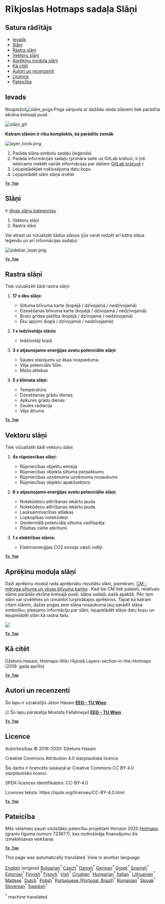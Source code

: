 <h1><a class="anchor" id="layers-section-in-the-hotmaps-toolbox" href="#layers-section-in-the-hotmaps-toolbox"><i class="fa fa-link"></i></a>Rīkjoslas Hotmaps sadaļa Slāņi</h1><h2><a class="anchor" id="table-of-contents" href="#table-of-contents"><i class="fa fa-link"></i></a> Satura rādītājs</h2><ul><li> <a href="#introduction">Ievads</a></li><li> <a href="#layers">Slāņi</a></li><li> <a href="#raster-layers">Rastra slāņi</a></li><li> <a href="#vector-layers">Vektoru slāņi</a></li><li> <a href="#calculation-module-layers">Aprēķinu moduļa slāņi</a></li><li> <a href="#how-to-cite">Kā citēt</a></li><li> <a href="#authors-and-reviewers">Autori un recenzenti</a></li><li> <a href="#license">Licence</a></li><li> <a href="#acknowledgement">Pateicība</a></li></ul><h2><a class="anchor" id="introduction" href="#introduction"><i class="fa fa-link"></i></a> Ievads</h2><p> Nospiežot<img alt="slāni_poga" src="../images/general_tool_functionalities_and_structure/layers_button.PNG"/> Poga sānjosla ar dažāda veida slāņiem tiek parādīta ekrāna kreisajā pusē.</p><p><img alt="slāņi_gif" src="../images/general_tool_functionalities_and_structure/layers.gif"/></p><p> <strong>Katram slānim ir rīku komplekts, kā parādīts zemāk</strong></p><p><img alt="layer_tools.png" src="../images/general_tool_functionalities_and_structure/layers_tools.png"/></p><ol><li> Parāda slāņa simbolu sadaļu (leģenda)</li><li> Parāda informācijas sadaļu (primāra saite uz GitLab krātuvi, ir ļoti ieteicams meklēt vairāk informācijas par datiem <a href="https://gitlab.com/hotmaps">GitLab krātuvē</a> )</li><li> Lejupielādējiet noklusējuma datu kopu</li><li> Lejupielādēt slāni slāņa izvēlei</li></ol><p> <a href="#table-of-contents"><strong><code>To Top</code></strong></a></p><h2><a class="anchor" id="layers" href="#layers"><i class="fa fa-link"></i></a> Slāņi</h2><p> Ir <a href="https://www.gislounge.com/geodatabases-explored-vector-and-raster-data">divas slāņu kategorijas</a> :</p><ol><li> Vektoru slāņi</li><li> Rastra slāņi</li></ol><p> Var atrast un vizualizēt šādus slāņus (jūs varat redzēt arī katra slāņa leģendu un arī informācijas sadaļu):</p><p><img alt="sidebar_layer.png" src="../images/general_tool_functionalities_and_structure/all_layers.png"/></p><p> <a href="#table-of-contents"><strong><code>To Top</code></strong></a></p><h2><a class="anchor" id="raster-layers" href="#raster-layers"><i class="fa fa-link"></i></a> Rastra slāņi</h2><p> Tiek vizualizēti šādi rastra slāņi:</p><ol><li><p> <strong>17 x ēku slāņi:</strong></p><ul><li> Siltuma blīvuma karte (kopējā / dzīvojamā / nedzīvojamā)</li><li> Dzesēšanas blīvuma karte (kopējā / dzīvojamā / nedzīvojamā)</li><li> Bruto grīdas platība (kopējā / dzīvojamā / nedzīvojamā)</li><li> Ēku apjomi (kopā / dzīvojamie / nedzīvojamie)</li></ul></li><li><p> <strong>1 x iedzīvotāju slānis</strong></p><ul><li> Iedzīvotāji kopā</li></ul></li><li><p> <strong>3 x atjaunojamo enerģijas avotu potenciālie slāņi:</strong></p><ul><li> Saules starojums uz ēkas nospieduma</li><li> Vēja potenciāls 50m</li><li> Meža atliekas</li></ul></li><li><p> <strong>5 x klimata slāņi:</strong></p><ul><li> Temperatūra</li><li> Dzesēšanas grādu dienas</li><li> Apkures grādu dienas</li><li> Saules radiācija</li><li> Vēja ātrums</li></ul></li></ol><p> <a href="#table-of-contents"><strong><code>To Top</code></strong></a></p><h2><a class="anchor" id="vector-layers" href="#vector-layers"><i class="fa fa-link"></i></a> Vektoru slāņi</h2><p> Tiek vizualizēti šādi vektoru slāņi:</p><ol><li><p> <strong>4x rūpniecības slāņi:</strong></p><ul><li> Rūpniecības objektu emisija</li><li> Rūpniecības objekta siltuma pārpalikums</li><li> Rūpniecības uzņēmuma uzņēmuma nosaukums</li><li> Rūpniecības objektu apakšsektors</li></ul></li><li><p> <strong>6 x atjaunojamo enerģijas avotu potenciālie slāņi:</strong></p><ul><li> Notekūdeņu attīrīšanas iekārtu jauda</li><li> Notekūdeņu attīrīšanas iekārtu jauda</li><li> Lauksaimniecības atliekas</li><li> Lopkopības notekūdeņi</li><li> Ģeotermālā potenciāla siltuma vadītspēja</li><li> Pilsētas cietie atkritumi</li></ul></li><li><p> <strong>1 x elektrības slānis:</strong></p><ul><li> Elektroenerģijas CO2 emisija valstī vidēji</li></ul></li></ol><p> <a href="#table-of-contents"><strong><code>To Top</code></strong></a></p><h2><a class="anchor" id="calculation-module-layers" href="#calculation-module-layers"><i class="fa fa-link"></i></a> Aprēķinu moduļa slāņi</h2><p> Daži aprēķinu moduļi rada aprēķinātu rezultātu slāni, piemēram, <a href="/en/CM-Scale-heat-and-cool-density-maps">CM - mēroga siltuma un vēsas blīvuma kartes</a> . Kad šie CM tiek palaisti, relatīvais slānis parādās ekrāna kreisajā pusē, slāņa sadaļā, pašā apakšā. Pēc tam slāni var izvēlēties un izmantot turpmākajos aprēķinos. Tāpat kā katram citam slānim, dažas pogas zem slāņa nosaukuma ļauj parādīt slāņa simboliku, pieejamo informāciju par slāni, lejupielādēt slāņa datu kopu un lejupielādēt slāni kā rastra failu.</p><img src="/en/Layers-section-in-the-Hotmaps-toolbox/CM-Layer.JPG"/><p> <a href="#table-of-contents"><strong><code>To Top</code></strong></a></p><h2><a class="anchor" id="how-to-cite" href="#how-to-cite"><i class="fa fa-link"></i></a> Kā citēt</h2><p> Džetons Hasani, Hotmaps-Wiki rīkjoslā Layers-section-in-the-Hotmaps (2019. gada aprīlis)</p><p> <a href="#table-of-contents"><strong><code>To Top</code></strong></a></p><h2><a class="anchor" id="authors-and-reviewers" href="#authors-and-reviewers"><i class="fa fa-link"></i></a> Autori un recenzenti</h2><p> Šo lapu ir uzrakstījis Jeton Hasani <strong><a href="https://eeg.tuwien.ac.at/">EEG - TU Wien</a></strong> .</p><p> ☑ Šo lapu pārskatīja Mostafa Fallahnejad <strong><a href="https://eeg.tuwien.ac.at/">EEG - TU Wien</a></strong> .</p><p> <a href="#table-of-contents"><strong><code>To Top</code></strong></a></p><h2><a class="anchor" id="license" href="#license"><i class="fa fa-link"></i></a> Licence</h2><p> Autortiesības © 2016-2020: Džetons Hasani</p><p> Creative Commons Attribution 4.0 starptautiskā licence</p><p> Šis darbs ir licencēts saskaņā ar Creative Commons CC BY 4.0 starptautisko licenci.</p><p> SPDX-licences identifikators: CC-BY-4.0</p><p> Licences teksts: https://spdx.org/licenses/CC-BY-4.0.html</p><p> <a href="#table-of-contents"><strong><code>To Top</code></strong></a></p><h2><a class="anchor" id="acknowledgement" href="#acknowledgement"><i class="fa fa-link"></i></a> Pateicība</h2><p> Mēs vēlamies paust visdziļāko pateicību projektam Horizon 2020 <a href="https://www.hotmaps-project.eu">Hotmaps</a> (grantu līguma numurs 723677), kas nodrošināja finansējumu šīs izmeklēšanas veikšanai.</p><p> <a href="#table-of-contents"><strong><code>To Top</code></strong></a></p>
<!--- THIS IS A SUPER UNIQUE IDENTIFIER -->

This page was automatically translated. View in another language:

[English](../en/Layers-section-in-the-Hotmaps-toolbox) (original) [Bulgarian](../bg/Layers-section-in-the-Hotmaps-toolbox)<sup>\*</sup> [Czech](../cs/Layers-section-in-the-Hotmaps-toolbox)<sup>\*</sup> [Danish](../da/Layers-section-in-the-Hotmaps-toolbox)<sup>\*</sup> [German](../de/Layers-section-in-the-Hotmaps-toolbox)<sup>\*</sup> [Greek](../el/Layers-section-in-the-Hotmaps-toolbox)<sup>\*</sup> [Spanish](../es/Layers-section-in-the-Hotmaps-toolbox)<sup>\*</sup> [Estonian](../et/Layers-section-in-the-Hotmaps-toolbox)<sup>\*</sup> [Finnish](../fi/Layers-section-in-the-Hotmaps-toolbox)<sup>\*</sup> [French](../fr/Layers-section-in-the-Hotmaps-toolbox)<sup>\*</sup> [Irish](../ga/Layers-section-in-the-Hotmaps-toolbox)<sup>\*</sup> [Croatian](../hr/Layers-section-in-the-Hotmaps-toolbox)<sup>\*</sup> [Hungarian](../hu/Layers-section-in-the-Hotmaps-toolbox)<sup>\*</sup> [Italian](../it/Layers-section-in-the-Hotmaps-toolbox)<sup>\*</sup> [Lithuanian](../lt/Layers-section-in-the-Hotmaps-toolbox)<sup>\*</sup>  [Maltese](../mt/Layers-section-in-the-Hotmaps-toolbox)<sup>\*</sup> [Dutch](../nl/Layers-section-in-the-Hotmaps-toolbox)<sup>\*</sup> [Polish](../pl/Layers-section-in-the-Hotmaps-toolbox)<sup>\*</sup> [Portuguese (Portugal, Brazil)](../pt/Layers-section-in-the-Hotmaps-toolbox)<sup>\*</sup> [Romanian](../ro/Layers-section-in-the-Hotmaps-toolbox)<sup>\*</sup> [Slovak](../sk/Layers-section-in-the-Hotmaps-toolbox)<sup>\*</sup> [Slovenian](../sl/Layers-section-in-the-Hotmaps-toolbox)<sup>\*</sup> [Swedish](../sv/Layers-section-in-the-Hotmaps-toolbox)<sup>\*</sup> 

<sup>\*</sup> machine translated

